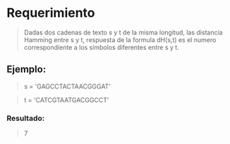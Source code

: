 # Requerimiento

> Dadas dos cadenas de texto s y t de la misma longitud, las distancia Hamming entre s y t, respuesta de la formula dH(s,t) es el numero correspondiente a los símbolos diferentes entre s y t.

## Ejemplo:

> s = 'GAGCCTACTAACGGGAT'

> t = 'CATCGTAATGACGGCCT'

### Resultado:

> 7
